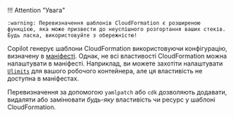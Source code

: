 !!! Attention "Увага"

    :warning: Перевизначення шаблонів CloudFormation є розширеною функцією, яка може призвести до неуспішного розгортання ваших стеків. Будь ласка, використовуйте з обережністю!

Copilot генерує шаблони CloudFormation використовуючи конфігурацію, визначену в [маніфесті](../../../manifest/overview/).
Однак, не всі властивості CloudFormation можна налаштувати в маніфесті.
Наприклад, ви можете захотіти налаштувати [`Ulimits`](https://docs.aws.amazon.com/AWSCloudFormation/latest/UserGuide/aws-properties-ecs-taskdefinition-ulimit.html)
для вашого робочого контейнера, але ця властивість не доступна в маніфестах.

Перевизначення за допомогою `yamlpatch` або `cdk` дозволяють додавати, видаляти або замінювати _будь-яку_ властивість чи ресурс у шаблоні CloudFormation.
